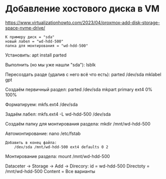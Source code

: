 # Добавление хостового диска в VM

https://www.virtualizationhowto.com/2023/04/proxmox-add-disk-storage-space-nvme-drive/

```
К примеру диск = "sda"
новый лабел = "wd-hdd-500"
папка для монтирования = "wd-hdd-500"
```

Установить:
    apt install parted

Выполнить (но мы уже нашли "sda"):
    lsblk

Пересоздать разде (удалив с него всё что есть):
    parted /dev/sda mklabel gpt

Создаём первичный раздел:
    parted /dev/sda mkpart primary ext4 0% 100%

Форматируем:
    mkfs.ext4 /dev/sda

Задаём лабел:
    mkfs.ext4 -L wd-hdd-500 /dev/sda

Создаём папку для монтирования раздела:
    mkdir /mnt/wd-hdd-500

Автомонтирование:
    nano /etc/fstab

    Добавить в конец файла:
        /dev/sda /mnt/wd-hdd-500 ext4 defaults 0 2

Монтирование раздела:
    mount /mnt/wd-hdd-500

Dataceter -> Storage -> Add -> Direcory:
    id = wd-hdd-500
    Directoty = /mnt/wd-hdd-500
    Content = Все варианты